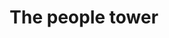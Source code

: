 ---
pid: pt100
title: The people tower
location_transcription: Penn treaty park
coordinates: "[-75.128846178983, 39.966069488908]"
zipcode: '19133'
gen_neighborhood: North Philadelphia
neighborhood: Fairhill,North Philadelphia
outside_phl: 
age: '29'
age_range: 20-29
instagram: 
image_file_name: pt_100.jpg
proposal_transcription: Don't sit back and let time pass you, Time is of essence and
  time dont wait for nobody.
topic: Uplifting
topic_summary: '0'
type: Conceptual,Other No Form
keywords_other: 
credit: Katherine Crespo
image_labels: 
twitter: 
facebook: 
permalink: "/monuments/pt100/"
layout: item-page
---